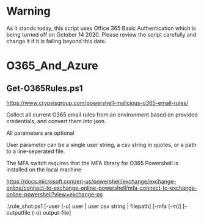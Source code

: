 # Warning

As it stands today, this script uses Office 365 Basic Authentication which is being turned off on October 14 2020. Please review the script carefully and change it if it is failing beyond this date.

# O365_And_Azure

Get-O365Rules.ps1
------------------------------------------

https://www.crypsisgroup.com/powershell-malicious-o365-email-rules/

Collect all current O365 email rules from an environment based on provided credentials, and convert them into json.

All parameters are optional

User parameter can be a single user string, a csv string in quotes, or a path to a line-seperated file.

The MFA switch requires that the MFA library for O365 Powershell is installed on the local machine

https://docs.microsoft.com/en-us/powershell/exchange/exchange-online/connect-to-exchange-online-powershell/mfa-connect-to-exchange-online-powershell?view=exchange-ps

.\rule_shot.ps1 [-user (-u) user | user csv string | filepath] [-mfa (-m)] [-outputfile (-o) output-file]


